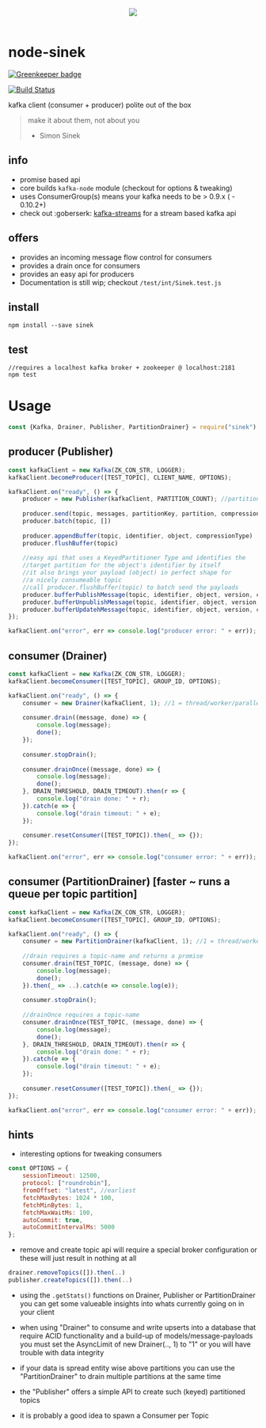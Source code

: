 <center><img src="https://cdn1.teamhellfall.de/contentdelivery/8642e870-7555-473a-b549-c520bd85bc51.0861a88f-28cf-42b6-88c7-f2942e64cc79.png?dim=165x125" /></center><br/>

# node-sinek

[![Greenkeeper badge](https://badges.greenkeeper.io/nodefluent/node-sinek.svg)](https://greenkeeper.io/)

[![Build Status](https://travis-ci.org/nodefluent/node-sinek.svg?branch=master)](https://travis-ci.org/nodefluent/node-sinek)

kafka client (consumer + producer) polite out of the box

> make it about them, not about you
> - Simon Sinek

## info
- promise based api
- core builds `kafka-node` module (checkout for options & tweaking)
- uses ConsumerGroup(s) means your kafka needs to be > 0.9.x ( - 0.10.2+)
- check out :goberserk: [kafka-streams](https://github.com/nodefluent/kafka-streams) for a stream based kafka api

## offers

- provides an incoming message flow control for consumers
- provides a drain once for consumers
- provides an easy api for producers
- Documentation is still wip; checkout `/test/int/Sinek.test.js`

## install

```shell
npm install --save sinek
```

## test

```
//requires a localhost kafka broker + zookeeper @ localhost:2181
npm test
```

# Usage

```javascript
const {Kafka, Drainer, Publisher, PartitionDrainer} = require("sinek");
```

## producer (Publisher)

```javascript
const kafkaClient = new Kafka(ZK_CON_STR, LOGGER);
kafkaClient.becomeProducer([TEST_TOPIC], CLIENT_NAME, OPTIONS);

kafkaClient.on("ready", () => {
    producer = new Publisher(kafkaClient, PARTITION_COUNT); //partition count should be the default count on your brokers partiitons e.g. 30
    
    producer.send(topic, messages, partitionKey, partition, compressionType)
    producer.batch(topic, [])
    
    producer.appendBuffer(topic, identifier, object, compressionType)
    producer.flushBuffer(topic)
    
    //easy api that uses a KeyedPartitioner Type and identifies the
    //target partition for the object's identifier by itself
    //it also brings your payload (object) in perfect shape for 
    //a nicely consumeable topic
    //call producer.flushBuffer(topic) to batch send the payloads
    producer.bufferPublishMessage(topic, identifier, object, version, compressionType)
    producer.bufferUnpublishMessage(topic, identifier, object, version, compressionType)
    producer.bufferUpdatehMessage(topic, identifier, object, version, compressionType)
});

kafkaClient.on("error", err => console.log("producer error: " + err));
```

## consumer (Drainer)

```javascript
const kafkaClient = new Kafka(ZK_CON_STR, LOGGER);
kafkaClient.becomeConsumer([TEST_TOPIC], GROUP_ID, OPTIONS);

kafkaClient.on("ready", () => {
    consumer = new Drainer(kafkaClient, 1); //1 = thread/worker/parallel count
    
    consumer.drain((message, done) => {
        console.log(message);
        done();
    });
    
    consumer.stopDrain();
    
    consumer.drainOnce((message, done) => {
        console.log(message);
        done();
    }, DRAIN_THRESHOLD, DRAIN_TIMEOUT).then(r => {
        console.log("drain done: " + r);
    }).catch(e => {
        console.log("drain timeout: " + e);
    });
    
    consumer.resetConsumer([TEST_TOPIC]).then(_ => {});
});

kafkaClient.on("error", err => console.log("consumer error: " + err));
```

## consumer (PartitionDrainer) [faster ~ runs a queue per topic partition]

```javascript
const kafkaClient = new Kafka(ZK_CON_STR, LOGGER);
kafkaClient.becomeConsumer([TEST_TOPIC], GROUP_ID, OPTIONS);

kafkaClient.on("ready", () => {
    consumer = new PartitionDrainer(kafkaClient, 1); //1 = thread/worker/parallel count per partition
    
    //drain requires a topic-name and returns a promise 
    consumer.drain(TEST_TOPIC, (message, done) => {
        console.log(message);
        done();
    }).then(_ => ..).catch(e => console.log(e));
    
    consumer.stopDrain();
    
    //drainOnce requires a topic-name
    consumer.drainOnce(TEST_TOPIC, (message, done) => {
        console.log(message);
        done();
    }, DRAIN_THRESHOLD, DRAIN_TIMEOUT).then(r => {
        console.log("drain done: " + r);
    }).catch(e => {
        console.log("drain timeout: " + e);
    });
    
    consumer.resetConsumer([TEST_TOPIC]).then(_ => {});
});

kafkaClient.on("error", err => console.log("consumer error: " + err));
```

## hints

- interesting options for tweaking consumers

```javascript
const OPTIONS = {
    sessionTimeout: 12500,
    protocol: ["roundrobin"],
    fromOffset: "latest", //earliest
    fetchMaxBytes: 1024 * 100,
    fetchMinBytes: 1,
    fetchMaxWaitMs: 100,
    autoCommit: true,
    autoCommitIntervalMs: 5000
};
```

- remove and create topic api will require a special broker configuration
or these will just result in nothing at all

```javascript
drainer.removeTopics([]).then(..)
publisher.createTopics([]).then(..)
```

- using the `.getStats()` functions on Drainer, Publisher or 
PartitionDrainer you can get some valueable insights into whats
currently going on in your client

- when using "Drainer" to consume and write upserts into a database
that require ACID functionality and a build-up of models/message-payloads
you must set the AsyncLimit of new Drainer(.., 1) to "1" or you will
have trouble with data integrity

- if your data is spread entity wise above partitions you can use the
"PartitionDrainer" to drain multiple partitions at the same time

- the "Publisher" offers a simple API to create such (keyed) partitioned
topics

- it is probably a good idea to spawn a Consumer per Topic
